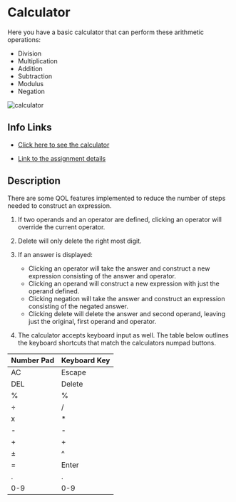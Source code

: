 # Calculator

Here you have a basic calculator that can perform these arithmetic operations:
* Division
* Multiplication
* Addition
* Subtraction
* Modulus
* Negation

![calculator](docs/calculator.png)

## Info Links

- [Click here to see the calculator](https://mohamedabdulle.github.io/calculator/)

- [Link to the assignment details](https://www.theodinproject.com/lessons/foundations-calculator)

## Description

There are some QOL features implemented to reduce the number of steps needed to construct an expression.

1. If two operands and an operator are defined, clicking an operator will override the current operator.

2. Delete will only delete the right most digit.

3. If an answer is displayed:
    - Clicking an operator will take the answer and construct a new expression consisting of the answer and operator.
    - Clicking an operand will construct a new expression with just the operand defined.
    - Clicking negation will take the answer and construct an expression consisting of the negated answer.
    - Clicking delete will delete the answer and second operand, leaving just the original, first operand and operator.

4. The calculator accepts keyboard input as well. The table below outlines the keyboard shortcuts that match the calculators
numpad buttons.

|**Number Pad**  |**Keyboard Key**  |
|----------------|------------------|
| AC             | Escape           |
| DEL            | Delete           |
| %              | %                |
| ÷              | /                |
| x              | *                |
| -              | -                |
| +              | +                |
| ±              | ^                |
| =              | Enter            |
| .              | .                |
| 0-9            | 0-9              |

